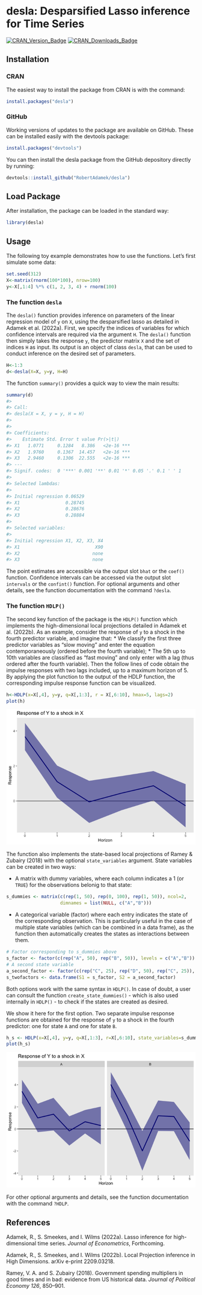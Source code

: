 
<!-- README.md is generated from README.Rmd. Please edit that file -->

# desla: Desparsified Lasso inference for Time Series

<!-- badges: start -->

[![CRAN_Version_Badge](http://www.r-pkg.org/badges/version/desla)](https://cran.r-project.org/package=desla)
[![CRAN_Downloads_Badge](https://cranlogs.r-pkg.org/badges/grand-total/desla)](https://cran.r-project.org/package=desla)
<!-- badges: end -->

## Installation

### CRAN

The easiest way to install the package from CRAN is with the command:

``` r
install.packages("desla")
```

### GitHub

Working versions of updates to the package are available on GitHub.
These can be installed easily with the devtools package:

``` r
install.packages("devtools")
```

You can then install the desla package from the GitHub depository
directly by running:

``` r
devtools::install_github("RobertAdamek/desla")
```

## Load Package

After installation, the package can be loaded in the standard way:

``` r
library(desla)
```

## Usage

The following toy example demonstrates how to use the functions. Let’s
first simulate some data:

``` r
set.seed(312)
X<-matrix(rnorm(100*100), nrow=100)
y<-X[,1:4] %*% c(1, 2, 3, 4) + rnorm(100)
```

### The function `desla`

The `desla()` function provides inference on parameters of the linear
regression model of `y` on `X`, using the desparsified lasso as detailed
in Adamek et al. (2022a). First, we specify the indices of variables for
which confidence intervals are required via the argument `H`. The
`desla()` function then simply takes the response `y`, the predictor
matrix `X` and the set of indices `H` as input. Its output is an object
of class `desla`, that can be used to conduct inference on the desired
set of parameters.

``` r
H<-1:3
d<-desla(X=X, y=y, H=H)
```

The function `summary()` provides a quick way to view the main results:

``` r
summary(d)
#> 
#> Call:
#> desla(X = X, y = y, H = H)
#> 
#> 
#> Coefficients:
#>    Estimate Std. Error t value Pr(>|t|)    
#> X1   1.0771     0.1284   8.386   <2e-16 ***
#> X2   1.9760     0.1367  14.457   <2e-16 ***
#> X3   2.9460     0.1306  22.555   <2e-16 ***
#> ---
#> Signif. codes:  0 '***' 0.001 '**' 0.01 '*' 0.05 '.' 0.1 ' ' 1
#> 
#> Selected lambdas:
#>                           
#> Initial regression 0.06529
#> X1                 0.28745
#> X2                 0.28676
#> X3                 0.28884
#> 
#> Selected variables:
#>                                  
#> Initial regression X1, X2, X3, X4
#> X1                            X90
#> X2                           none
#> X3                           none
```

The point estimates are accessible via the output slot `bhat` or the
`coef()` function. Confidence intervals can be accessed via the output
slot `intervals` or the `confint()` function. For optional arguments and
other details, see the function documentation with the command `?desla`.

### The function `HDLP()`

The second key function of the package is the `HDLP()` function which
implements the high-dimensional local projections detailed in Adamek et
al. (2022b). As an example, consider the response of `y` to a shock in
the fourth predictor variable, and imagine that: \* We classify the
first three predictor variables as “slow moving” and enter the equation
contemporaneously (ordered before the fourth variable); \* The 5th up to
10th variables are classified as “fast moving” and only enter with a lag
(thus ordered after the fourth variable). Then the follow lines of code
obtain the impulse responses with two lags included, up to a maximum
horizon of 5. By applying the plot function to the output of the HDLP
function, the corresponding impulse response function can be visualized.

``` r
h<-HDLP(x=X[,4], y=y, q=X[,1:3], r = X[,6:10], hmax=5, lags=2)
plot(h)
```

![](README-hdlp-1.png)<!-- -->

The function also implements the state-based local projections of Ramey
& Zubairy (2018) with the optional `state_variables` argument. State
variables can be created in two ways:

-   A matrix with dummy variables, where each column indicates a 1 (or
    `TRUE`) for the observations belonig to that state:

``` r
s_dummies <- matrix(c(rep(1, 50), rep(0, 100), rep(1, 50)), ncol=2, 
                    dimnames = list(NULL, c("A","B")))
```

-   A categorical variable (factor) where each entry indicates the state
    of the corresponding observation. This is particularly useful in the
    case of multiple state variables (which can be combined in a data
    frame), as the function then automatically creates the states as
    interactions between them.

``` r
# Factor corresponding to s_dummies above
s_factor <- factor(c(rep("A", 50), rep("B", 50)), levels = c("A","B"))
# A second state variable
a_second_factor <- factor(c(rep("C", 25), rep("D", 50), rep("C", 25)), levels = c("C","D"))
s_twofactors <- data.frame(S1 = s_factor, S2 = a_second_factor)
```

Both options work with the same syntax in `HDLP()`. In case of doubt, a
user can consult the function `create_state_dummies()` - which is also
used internally in `HDLP()` - to check if the states are created as
desired.

We show it here for the first option. Two separate impulse response
functions are obtained for the response of `y` to a shock in the fourth
predictor: one for state `A` and one for state `B`.

``` r
h_s <- HDLP(x=X[,4], y=y, q=X[,1:3], r=X[,6:10], state_variables=s_dummies, hmax=5, lags=2)
plot(h_s)
```

![](README-hdlp-state-1.png)<!-- -->

For other optional arguments and details, see the function documentation
with the command `?HDLP`.

## References

Adamek, R., S. Smeekes, and I. Wilms (2022a). Lasso inference for
high-dimensional time series. *Journal of Econometrics*, Forthcoming.

Adamek, R., S. Smeekes, and I. Wilms (2022b). Local Projection inference
in High Dimensions. arXiv e-print 2209.03218.

Ramey, V. A. and S. Zubairy (2018). Government spending multipliers in
good times and in bad: evidence from US historical data. *Journal of
Political Economy 126*, 850–901.
